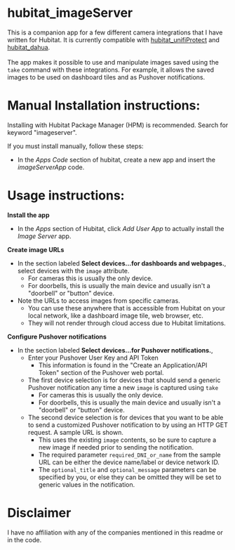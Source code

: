 # hubitat_imageServer

This is a companion app for a few different camera integrations that I have written for Hubitat.  It is currently compatible with [hubitat_unifiProtect](https://community.hubitat.com/t/ubiquiti-unifi-protect-cameras/17624/37) and [hubitat_dahua](https://community.hubitat.com/t/dahua-and-amcrest-integration-for-cameras-and-doorbells/109047).
<br><br>
The app makes it possible to use and manipulate images saved using the `take` command with these integrations.  For example, it allows the saved images to be used on dashboard tiles and as Pushover notifications.


# Manual Installation instructions:

Installing with Hubitat Package Manager (HPM) is recommended.  Search for keyword "imageserver".

If you must install manually, follow these steps:

* In the *Apps Code* section of hubitat, create a new app and insert the *imageServerApp* code.

# Usage instructions:

**Install the app**
* In the *Apps* section of Hubitat, click *Add User App* to actually install the *Image Server* app.

**Create image URLs**

* In the section labeled **Select devices...for dashboards and webpages.**, select devices with the `image` attribute.
    * For cameras this is usually the only device.
    * For doorbells, this is usually the main device and usually isn't a "doorbell" or "button" device.
* Note the URLs to access images from specific cameras.
    * You can use these anywhere that is accessible from Hubitat on your local network, like a dashboard image tile, web browser, etc.
    * They will not render through cloud access due to Hubitat limitations.

**Configure Pushover notifications**

* In the section labeled **Select devices...for Pushover notifications.**, 
    * Enter your Pushover User Key and API Token
        * This information is found in the "Create an Application/API Token" section of the Pushover web portal.
    * The first device selection is for devices that should send a generic Pushover notification any time a new `image` is captured using `take`
        * For cameras this is usually the only device.
        * For doorbells, this is usually the main device and usually isn't a "doorbell" or "button" device.
    * The second device selection is for devices that you want to be able to send a customized Pushover notification to by using an HTTP GET request.  A sample URL is shown.
        * This uses the existing `image` contents, so be sure to capture a new image if needed prior to sending the notification. 
        * The required parameter `required_DNI_or_name` from the sample URL can be either the device name/label or device network ID.
        * The `optional_title` and `optional_message` parameters can be specified by you, or else they can be omitted they will be set to generic values in the notification.

# Disclaimer

I have no affiliation with any of the companies mentioned in this readme or in the code.
